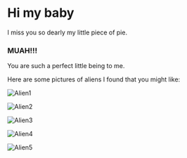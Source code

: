 # Hi my baby

I miss you so dearly my little piece of pie. 

### MUAH!!!

You are such a perfect little being to me.

Here are some pictures of aliens I found that you might like:

![Alien1](https://cloudfront-us-east-1.images.arcpublishing.com/archetype/FTEATURTYBDBHN32FKJNSSNKKY.png)

![Alien2](https://static.independent.co.uk/2023/09/14/11/Screenshot%202023-09-14%20at%2011.25.39.png?quality=75&width=640&crop=3%3A2%2Csmart&auto=webp)

![Alien3](https://pyxis.nymag.com/v1/imgs/a5a/cd8/be68fb9299abdbdac89cf29cdc72fb82da-17-paulalien.rdeep-vertical.w245.jpg)

![Alien4](https://www.highlandernews.org/wp-content/uploads/2016/03/ops.aliens.-1024x768.jpg)

![Alien5](https://i.etsystatic.com/9237386/r/il/f3633c/729074263/il_300x300.729074263_nwaw.jpg)

